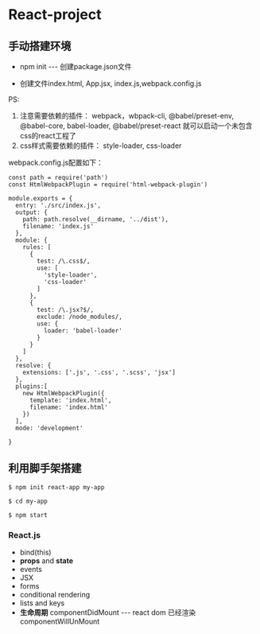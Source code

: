 # React-project
## 手动搭建环境
+ npm init --- 创建package.json文件

+ 创建文件index.html, App.jsx, index.js,webpack.config.js

PS: 
1. 注意需要依赖的插件： webpack，wbpack-cli, @babel/preset-env, @babel-core, babel-loader, @babel/preset-react
就可以启动一个未包含css的react工程了
2. css样式需要依赖的插件： style-loader, css-loader

webpack.config.js配置如下：
```
const path = require('path')
const HtmlWebpackPlugin = require('html-webpack-plugin')

module.exports = {
  entry: './src/index.js',
  output: {
    path: path.resolve(__dirname, '../dist'),
    filename: 'index.js'
  },
  module: {
    rules: [
      {
        test: /\.css$/,
        use: [
          'style-loader',
          'css-loader'
        ]
      },
      {
        test: /\.jsx?$/,
        exclude: /node_modules/,
        use: {
          loader: 'babel-loader'
        }
      }
    ]
  },
  resolve: {
    extensions: ['.js', '.css', '.scss', 'jsx']
  },
  plugins:[
    new HtmlWebpackPlugin({
      template: 'index.html',
      filename: 'index.html'
    })
  ],
  mode: 'development'
  
}
```
## 利用脚手架搭建
```
$ npm init react-app my-app

$ cd my-app

$ npm start
```

### React.js
+ bind(this)
+ **props** and **state**
+ events
+ JSX
+ forms
+ conditional rendering
+ lists and keys
+ **生命周期**
componentDidMount --- react dom 已经渲染
componentWillUnMount
